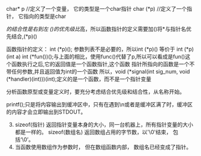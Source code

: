 char* p //定义了一个变量， 它的类型是一个char指针
char (*p) //定义了一个指针， 它指向的类型是char


*的结合性是右到左
()的优先级比*高，所以函数指针的定义需要加()将*与指针名优先结合,(*p)()


函数指针的定义： int (*p)();  参数列表不是必要的，所以int (*p)() 等价于 int (*p)(int a)
              int (*fun())();与上面的相比，使用func()代替了p,所以可以看成是fun()这个函数执行之后,它的返回值是一个函数指针,这个函数
              指针所指向的函数是一个不带任何参数,并且返回值为int的一个函数
              所以，void (*signal(int sig_num, void (*handler)(int)))(int);定义的是一个函数，而不是一个指针变量


分析函数原型或变量定义时，要充分考虑结合优先级和结合性，从名称开始。


printf();只是将内容输出到缓冲区中，只有在遇到\n或者是缓冲区满了时，缓冲区的内容才会立即输出到STDOUT。

3. sizeof(指针) 返回指针变量本身的大小，同一台机器上，所有指针变量的大小都是一样的。
sizeof(数组名) 返回数组占用的字节数，以'\0'结束， 包括‘\0’。
4. 当函数使用数组作为参数时， 但在数组函数内部， 数组名已经变成了指针。
